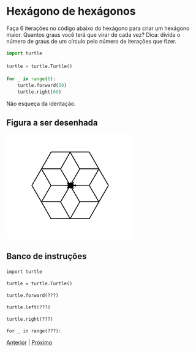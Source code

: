 # Hexágono de hexágonos

Faça 6 iterações no código abaixo do hexágono para criar um hexágono maior.
Quantos graus você terá que virar de cada vez? Dica: divida o número de graus
de um círculo pelo número de iterações que fizer.

```python
import turtle

turtle = turtle.Turtle()

for _ in range(6):
    turtle.forward(50)
    turtle.right(60)
```

Não esqueça da identação.

## Figura a ser desenhada
![Hexágono de hexágonos](07_hexagono_de_hexagonos.png "Hexágono de hexágonos")

## Banco de instruções

```import turtle```

```turtle = turtle.Turtle()```

```turtle.forward(???)```

```turtle.left(???)```

```turtle.right(???)```

```for _ in range(???):```

[Anterior](06_flor_com_repeticao.md) | [Próximo](08_flor_com_funcao.md)


